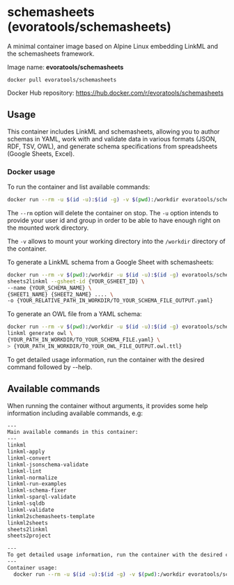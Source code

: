 # schemasheets (evoratools/schemasheets)

A minimal container image based on Alpine Linux embedding LinkML and the schemasheets framework.

Image name: **evoratools/schemasheets**

`docker pull evoratools/schemasheets`

Docker Hub repository: https://hub.docker.com/r/evoratools/schemasheets

## Usage

This container includes LinkML and schemasheets, allowing you to author schemas in YAML, work with and validate data in various formats (JSON, RDF, TSV, OWL), and generate schema specifications from spreadsheets (Google Sheets, Excel).



### Docker usage

To run the container and list available commands:

```sh
docker run --rm -u $(id -u):$(id -g) -v $(pwd):/workdir evoratools/schemasheets:0.3.1

```
The `--rm` option will delete the container on stop. The `-u` option intends to provide your user id and group in order to be able to have enough right on the mounted work directory.

The `-v` allows to mount your working directory into the `/workdir` directory of the container.


To generate a LinkML schema from a Google Sheet with schemasheets:
```sh
docker run --rm -v $(pwd):/workdir -u $(id -u):$(id -g) evoratools/schemasheets:0.3.1  \
sheets2linkml --gsheet-id {YOUR_GSHEET_ID} \
--name {YOUR_SCHEMA_NAME} \
{SHEET1_NAME} {SHEET2_NAME} .... \
-o {YOUR_RELATIVE_PATH_IN_WORKDIR/TO_YOUR_SCHEMA_FILE_OUTPUT.yaml}
```


To generate an OWL file from a YAML schema:
```sh
docker run --rm -v $(pwd):/workdir -u $(id -u):$(id -g) evoratools/schemasheets:0.3.1 \
linkml generate owl \
{YOUR_PATH_IN_WORKDIR/TO_YOUR_SCHEMA_FILE.yaml} \
> {YOUR_PATH_IN_WORKDIR/TO_YOUR_OWL_FILE_OUTPUT.owl.ttl}
```


To get detailed usage information, run the container with the desired command followed by --help.


## Available commands

When running the container without arguments, it provides some help information including available commands, e.g:

```sh
---
Main available commands in this container:
---
linkml
linkml-apply
linkml-convert
linkml-jsonschema-validate
linkml-lint
linkml-normalize
linkml-run-examples
linkml-schema-fixer
linkml-sparql-validate
linkml-sqldb
linkml-validate
linkml2schemasheets-template
linkml2sheets
sheets2linkml
sheets2project

---
To get detailed usage information, run the container with the desired command followed by '--help'.
---
Container usage:
  docker run --rm -u $(id -u):$(id -g) -v $(pwd):/workdir evoratools/schemasheets COMMAND [OPTIONS] [ARGS]

```

